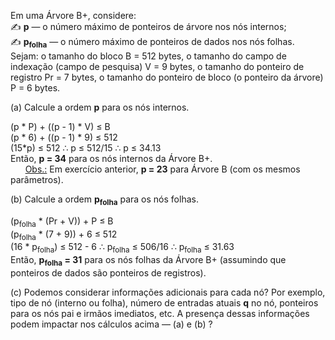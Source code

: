 Em uma Árvore B+, considere:<br>
&#x270D; **p** &#8212; o número máximo de ponteiros de árvore nos nós internos;<br>
&#x270D; **p<sub>folha</sub>** &#8212; o número máximo de ponteiros de dados nos nós folhas.<br>
Sejam: o tamanho do bloco B = 512 bytes, o tamanho do campo de indexação (campo de pesquisa) V = 9 bytes, o tamanho do ponteiro de registro Pr = 7 bytes, o tamanho do ponteiro de bloco (o ponteiro da árvore) P = 6 bytes.

(a) Calcule a ordem **p** para os nós internos.

(p * P) + ((p - 1) * V) ≤ B<br>
(p * 6) + ((p - 1) * 9) ≤ 512<br>
(15*p) ≤ 512 &#8756; p ≤ 512/15 &#8756; p ≤ 34.13<br>
Então, **p = 34** para os nós internos da Árvore B+.<br>
&nbsp;&nbsp;&nbsp;&nbsp;&nbsp;&nbsp;<ins>Obs.:</ins> Em exercício anterior, **p = 23** para Árvore B (com os mesmos parâmetros).

(b) Calcule a ordem **p<sub>folha</sub>** para os nós folhas.

(p<sub>folha</sub> * (Pr + V)) + P ≤ B<br>
(p<sub>folha</sub> * (7 + 9)) + 6 ≤ 512<br>
(16 * p<sub>folha</sub>) ≤ 512 - 6 &#8756; p<sub>folha</sub> ≤ 506/16 &#8756; p<sub>folha</sub> ≤ 31.63<br>
Então, **p<sub>folha</sub> = 31** para os nós folhas da Árvore B+ (assumindo que ponteiros de dados são ponteiros de registros). 

(c) Podemos considerar informações adicionais para cada nó? Por exemplo, tipo de nó (interno ou folha), número de entradas atuais **q** no nó, ponteiros para os nós pai e irmãos imediatos, etc. A presença dessas informações podem impactar nos cálculos acima &#8212; (a) e (b) ?
